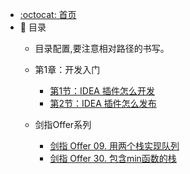 - [:octocat: 首页](/README)
- :memo: 目录
   - 目录配置,要注意相对路径的书写。
   - 第1章：开发入门
   
       - [第1节：IDEA 插件怎么开发](/md/idea-plugin/2021-08-27-技术调研IDEA插件怎么开发.md)
       - [第2节：IDEA 插件怎么发布](/md/idea-plugin/2021-08-29-技术实践IDEA插件怎么发布.md)
   - 剑指Offer系列
       - [剑指 Offer 09. 用两个栈实现队列](/md/剑指Offer/剑指Offer09用两个栈实现队列.md)
       - [剑指 Offer 30. 包含min函数的栈](/md/剑指Offer/剑指Offer30包含min函数的栈.md)

